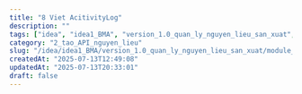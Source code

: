 ```yaml
---
title: "8 Viet AcitivityLog"
description: ""
tags: ["idea", "idea1_BMA", "version_1.0_quan_ly_nguyen_lieu_san_xuat", "module_1_nguyen_lieu", "2_tao_API_nguyen_lieu"]
category: "2_tao_API_nguyen_lieu"
slug: "/idea/idea1_BMA/version_1.0_quan_ly_nguyen_lieu_san_xuat/module_1_nguyen_lieu/2_tao_API_nguyen_lieu/8_viet_acitivityLog.md"
createdAt: "2025-07-13T12:49:08"
updatedAt: "2025-07-13T20:33:01"
draft: false
---
```

